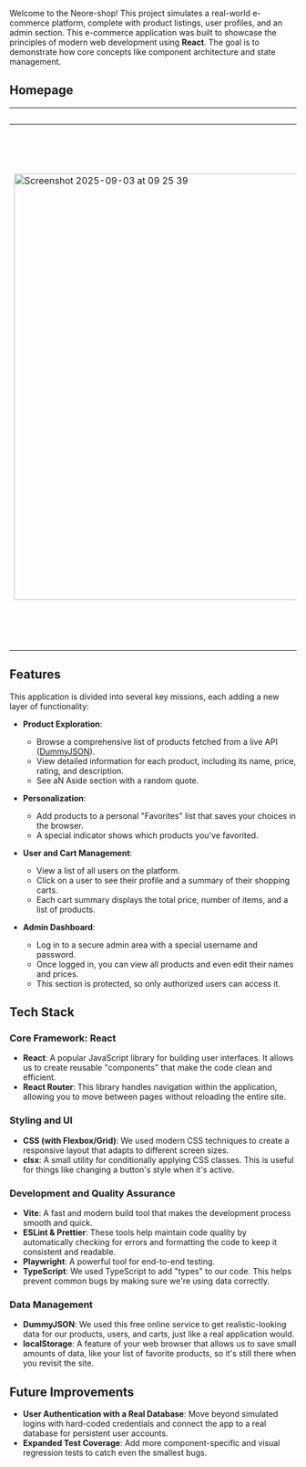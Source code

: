 Welcome to the Neore-shop! This project simulates a real-world e-commerce platform, complete with product listings, user profiles, and an admin section.
This e-commerce application was built to showcase the principles of modern web development using **React**. The goal is to demonstrate how core concepts like component architecture and state management.


## Homepage

| Web  | Mobile |
| ---- | ------ |
| <img width="1371" height="747" alt="Screenshot 2025-09-03 at 09 25 39" src="https://github.com/user-attachments/assets/d8355497-449f-44c3-9d18-6250e81d76d1" />| <img width="413" height="915" alt="Screenshot 2025-09-03 at 09 26 04" src="https://github.com/user-attachments/assets/96d6055b-db18-49dd-9854-fb94729dd85f" />|



## Features

This application is divided into several key missions, each adding a new layer of functionality:

*   **Product Exploration**:
    *   Browse a comprehensive list of products fetched from a live API ([DummyJSON](https://dummyjson.com/)).
    *   View detailed information for each product, including its name, price, rating, and description.
    *   See aN Aside section with a random quote.

*   **Personalization**:
    *   Add products to a personal "Favorites" list that saves your choices in the browser.
    *   A special indicator shows which products you've favorited.

*   **User and Cart Management**:
    *   View a list of all users on the platform.
    *   Click on a user to see their profile and a summary of their shopping carts.
    *   Each cart summary displays the total price, number of items, and a list of products.

*   **Admin Dashboard**:
    *   Log in to a secure admin area with a special username and password.
    *   Once logged in, you can view all products and even edit their names and prices.
    *   This section is protected, so only authorized users can access it.


## Tech Stack

### Core Framework: React

*   **React**: A popular JavaScript library for building user interfaces. It allows us to create reusable "components" that make the code clean and efficient.
*   **React Router**: This library handles navigation within the application, allowing you to move between pages without reloading the entire site.


### Styling and UI

*   **CSS (with Flexbox/Grid)**: We used modern CSS techniques to create a responsive layout that adapts to different screen sizes.
*   **clsx**: A small utility for conditionally applying CSS classes. This is useful for things like changing a button's style when it's active.



### Development and Quality Assurance

*   **Vite**: A fast and modern build tool that makes the development process smooth and quick.
*   **ESLint & Prettier**: These tools help maintain code quality by automatically checking for errors and formatting the code to keep it consistent and readable.
*   **Playwright**: A powerful tool for end-to-end testing. 
*   **TypeScript**: We used TypeScript to add "types" to our code. This helps prevent common bugs by making sure we're using data correctly.



### Data Management

*   **DummyJSON**: We used this free online service to get realistic-looking data for our products, users, and carts, just like a real application would.
*   **localStorage**: A feature of your web browser that allows us to save small amounts of data, like your list of favorite products, so it's still there when you revisit the site.



## Future Improvements

*   **User Authentication with a Real Database**: Move beyond simulated logins with hard-coded credentials and connect the app to a real database for persistent user accounts.
*   **Expanded Test Coverage**: Add more component-specific and visual regression tests to catch even the smallest bugs.
